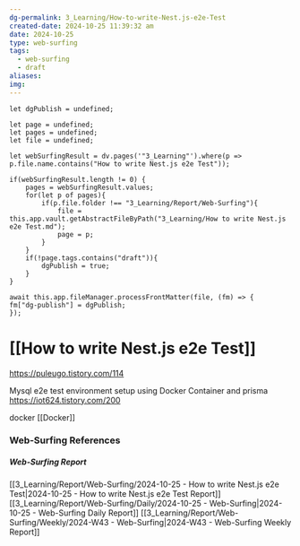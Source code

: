 ```yaml
---
dg-permalink: 3_Learning/How-to-write-Nest.js-e2e-Test
created-date: 2024-10-25 11:39:32 am
date: 2024-10-25
type: web-surfing
tags:
  - web-surfing
  - draft
aliases: 
img: 
---
```

```dataviewjs
let dgPublish = undefined;

let page = undefined;
let pages = undefined;
let file = undefined;

let webSurfingResult = dv.pages('"3_Learning"').where(p => p.file.name.contains("How to write Nest.js e2e Test"));

if(webSurfingResult.length != 0) {
	pages = webSurfingResult.values;
	for(let p of pages){
		if(p.file.folder !== "3_Learning/Report/Web-Surfing"){
			file = this.app.vault.getAbstractFileByPath("3_Learning/How to write Nest.js e2e Test.md");
			page = p;
		}
	}
	if(!page.tags.contains("draft")){
		dgPublish = true;
	}
}

await this.app.fileManager.processFrontMatter(file, (fm) => {
fm["dg-publish"] = dgPublish;
});
```
# [[How to write Nest.js e2e Test]]
https://puleugo.tistory.com/114

Mysql e2e test environment setup using Docker Container and prisma
https://iot624.tistory.com/200

docker
[[Docker]]
























### Web-Surfing References
##### Web-Surfing Report
[[3_Learning/Report/Web-Surfing/2024-10-25 - How to write Nest.js e2e Test|2024-10-25 - How to write Nest.js e2e Test Report]]
[[3_Learning/Report/Web-Surfing/Daily/2024-10-25 - Web-Surfing|2024-10-25 - Web-Surfing Daily Report]]
[[3_Learning/Report/Web-Surfing/Weekly/2024-W43 - Web-Surfing|2024-W43 - Web-Surfing Weekly Report]]

